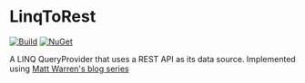 # LinqToRest

[![Build](https://github.com/messerli-informatik-ag/linq-to-rest/workflows/Build/badge.svg)](https://github.com/messerli-informatik-ag/linq-to-rest/actions?query=workflow%3ABuild)
[![NuGet](https://img.shields.io/nuget/v/Messerli.LinqToRest.svg)](https://www.nuget.org/packages/Messerli.LinqToRest/)

A LINQ QueryProvider that uses a REST API as its data source. Implemented using [Matt Warren's blog series](https://blogs.msdn.microsoft.com/mattwar/2008/11/18/linq-building-an-iqueryable-provider-series/)
